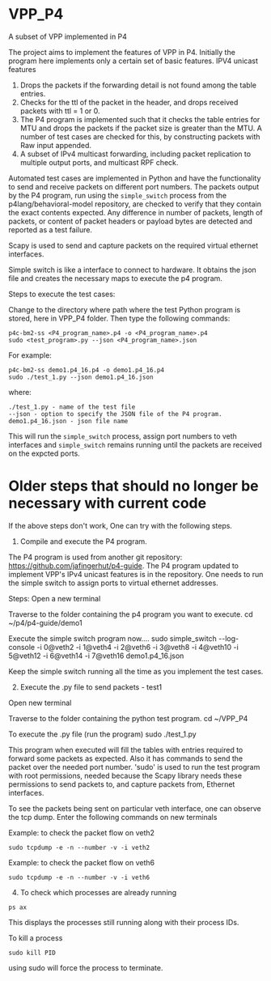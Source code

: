 # VPP_P4
A subset of VPP implemented in P4

The project aims to implement the features of VPP in P4. Initially the program here implements only a certain set of basic features.
IPV4 unicast features
1. Drops the packets if the forwarding detail is not found among the table entries.
2. Checks for the ttl of the packet in the header, and drops received packets with ttl = 1 or 0. 
3. The P4 program is implemented such that it checks the table entries for MTU and drops the packets if the packet size is greater than the MTU. A number of test cases are checked for this, by constructing packets with Raw input appended.
4. A subset of IPv4 multicast forwarding, including packet replication to multiple output ports, and multicast RPF check.

Automated test cases are implemented in Python and have the functionality to send and receive packets on different port numbers.
The packets output by the P4 program, run using the `simple_switch` process from the p4lang/behavioral-model repository, are checked to verify that they contain the exact contents expected.  Any difference in number of packets, length of packets, or content of packet headers or payload bytes are detected and reported as a test failure.

Scapy is used to send and capture packets on the required virtual ethernet interfaces.

Simple switch is like a interface to connect to hardware. It obtains the json file and creates the necessary maps to execute the p4 program.

Steps to execute the test cases:

Change to the directory where path where the test Python program is
stored, here in VPP_P4 folder.  Then type the following commands:

```
p4c-bm2-ss <P4_program_name>.p4 -o <P4_program_name>.p4
sudo <test_program>.py --json <P4_program_name>.json
```

For example:

```
p4c-bm2-ss demo1.p4_16.p4 -o demo1.p4_16.p4
sudo ./test_1.py --json demo1.p4_16.json
```

where:

```
./test_1.py - name of the test file
--json - option to specify the JSON file of the P4 program.
demo1.p4_16.json - json file name
```

This will run the `simple_switch` process, assign port numbers to veth interfaces and `simple_switch` remains running until the packets are received on the expcted ports.


# Older steps that should no longer be necessary with current code

If the above steps don't work, One can try with the following steps. 

1. Compile and execute the P4 program.

The P4 program is used from another git repository: https://github.com/jafingerhut/p4-guide. The P4 program updated to implement VPP's IPv4 unicast features is in the repository.
One needs to run the simple switch to assign ports to virtual ethernet addresses. 

Steps:
Open a new terminal

Traverse to the folder containing the p4 program you want to execute.
cd ~/p4/p4-guide/demo1

Execute the simple switch program now....
sudo simple_switch --log-console -i 0@veth2 -i 1@veth4 -i 2@veth6 -i 3@veth8 -i 4@veth10 -i 5@veth12 -i 6@veth14 -i 7@veth16 demo1.p4_16.json

Keep the simple switch running all the time as you implement the test cases.


2. Execute the .py file to send packets - test1

Open new terminal

Traverse to the folder containing the python test program.
cd ~/VPP_P4

To execute the .py file (run the program)
sudo ./test_1.py

This program when executed will fill the tables with entries required to forward some packets as expected. Also it has commands to send the packet over the needed port number. 
'sudo' is used to run the test program with root permissions, needed because the Scapy library needs these permissions to send packets to, and capture packets from, Ethernet interfaces.

To see the packets being sent on particular veth interface, one can observe the tcp dump.
Enter the following commands on new terminals

Example: to check the packet flow on veth2
```
sudo tcpdump -e -n --number -v -i veth2
```

Example: to check the packet flow on veth6 
```
sudo tcpdump -e -n --number -v -i veth6
```


4. To check which processes are already running 
```
ps ax
```
This displays the processes still running along with their process IDs. 

To kill a process 
```
sudo kill PID
```
using sudo will force the process to terminate.
